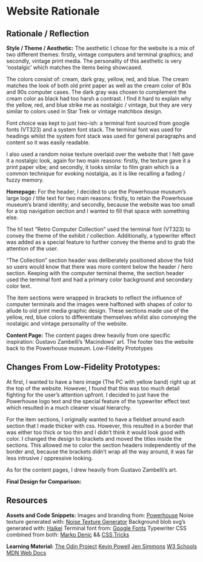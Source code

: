 # Website Rationale
## Rationale / Reflection
**Style / Theme / Aesthetic:**
The aesthetic I chose for the website is a mix of two different themes: firstly, vintage computers and terminal graphics; and secondly, vintage print media. The personality of this aesthetic is very ‘nostalgic’ which matches the items being showcased.

The colors consist of: cream, dark gray, yellow, red, and blue. The cream matches the look of both old print paper as well as the cream color of 80s and 90s computer cases. The dark gray was chosen to complement the cream color as black had too harsh a contrast. I find it hard to explain why the yellow, red, and blue strike me as nostalgic / vintage, but they are very similar to colors used in Star Trek or vintage matchbox design.

Font choice was kept to just two-ish: a terminal font sourced from google fonts (VT323) and a system font stack. The terminal font was used for headings whilst the system font stack was used for general paragraphs and content so it was easily readable.

I also used a random noise texture overlaid over the website that I felt gave it a nostalgic look, again for two main reasons: firstly, the texture gave it a print paper vibe; and secondly, it looks similar to film grain which is a common technique for evoking nostalgia, as it is like recalling a fading / fuzzy memory.

**Homepage:**
For the header, I decided to use the Powerhouse museum’s large logo / title text for two main reasons: firstly, to retain the Powerhouse museum’s brand identity; and secondly, because the website was too small for a top navigation section and I wanted to fill that space with something else.

The h1 text “Retro Computer Collection” used the terminal font (VT323) to convey the theme of the exhibit / collection. Additionally, a typewriter effect was added as a special feature to further convey the theme and to grab the attention of the user.

“The Collection” section header was deliberately positioned above the fold so users would know that there was more content below the header / hero section. Keeping with the computer terminal theme, the section header used the terminal font and had a primary color background and secondary color text.

The item sections were wrapped in brackets to reflect the influence of computer terminals and the images were halftoned with shapes of color to allude to old print media graphic design. These sections made use of the yellow, red, blue colors to differentiate themselves whilst also conveying the nostalgic and vintage personality of the website.

**Content Page:**
The content pages drew heavily from one specific inspiration: Gustavo Zambelli’s ‘Macindows’ art. The footer ties the website back to the Powerhouse museum.
Low-Fidelity Prototypes



## Changes From Low-Fidelity Prototypes:

At first, I wanted to have a hero image (The PC with yellow band) right up at the top of the website. However, I found that this was too much detail fighting for the user’s attention upfront. I decided to just have the Powerhouse logo text and the special feature of the typewriter effect text which resulted in a much cleaner visual hierarchy.

For the item sections, I originally wanted to have a fieldset around each section that I made thicker with css. However, this resulted in a border that was either too thick or too thin and I didn’t think it would look good with color. I changed the design to brackets and moved the titles inside the sections. This allowed me to color the section headers independently of the border and, because the brackets didn’t wrap all the way around, it was far less intrusive / oppressive looking.

As for the content pages, I drew heavily from Gustavo Zambelli’s art.



























**Final Design for Comparison:**




## Resources

**Assets and Code Snippets:**
Images and branding from: [Powerhouse](https://powerhouse.com.au/)
Noise texture generated with: [Noise Texture Generator](https://www.noisetexturegenerator.com/)
Background blob svg’s generated with: [Haikei](https://app.haikei.app/)
Terminal font from: [Google Fonts](https://fonts.google.com/specimen/VT323)
Typewriter CSS combined from both: [Marko Denic](https://markodenic.com/css-tips/) && [CSS Tricks](https://css-tricks.com/snippets/css/typewriter-effect/)

**Learning Material:**
[The Odin Project](https://www.theodinproject.com/)
[Kevin Powell](https://www.youtube.com/@KevinPowell)
[Jen Simmons](https://www.youtube.com/@LayoutLand)
[W3 Schools](https://www.w3schools.com/)
[MDN Web Docs](https://developer.mozilla.org/en-US/docs/Learn)
